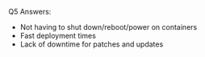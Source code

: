 Q5 Answers: 
- Not having to shut down/reboot/power on containers
- Fast deployment times
- Lack of downtime for patches and updates
